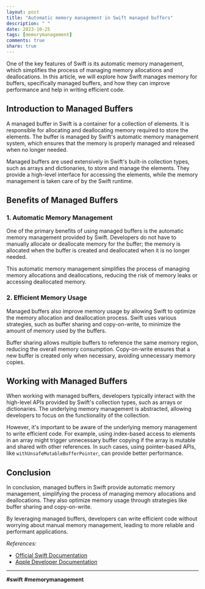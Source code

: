 ```yaml
---
layout: post
title: "Automatic memory management in Swift managed buffers"
description: " "
date: 2023-10-25
tags: [memorymanagement]
comments: true
share: true
---
```


One of the key features of Swift is its automatic memory management, which simplifies the process of managing memory allocations and deallocations. In this article, we will explore how Swift manages memory for buffers, specifically managed buffers, and how they can improve performance and help in writing efficient code.

## Introduction to Managed Buffers

A managed buffer in Swift is a container for a collection of elements. It is responsible for allocating and deallocating memory required to store the elements. The buffer is managed by Swift's automatic memory management system, which ensures that the memory is properly managed and released when no longer needed.

Managed buffers are used extensively in Swift's built-in collection types, such as arrays and dictionaries, to store and manage the elements. They provide a high-level interface for accessing the elements, while the memory management is taken care of by the Swift runtime.

## Benefits of Managed Buffers

### 1. Automatic Memory Management

One of the primary benefits of using managed buffers is the automatic memory management provided by Swift. Developers do not have to manually allocate or deallocate memory for the buffer; the memory is allocated when the buffer is created and deallocated when it is no longer needed.

This automatic memory management simplifies the process of managing memory allocations and deallocations, reducing the risk of memory leaks or accessing deallocated memory.

### 2. Efficient Memory Usage

Managed buffers also improve memory usage by allowing Swift to optimize the memory allocation and deallocation process. Swift uses various strategies, such as buffer sharing and copy-on-write, to minimize the amount of memory used by the buffers.

Buffer sharing allows multiple buffers to reference the same memory region, reducing the overall memory consumption. Copy-on-write ensures that a new buffer is created only when necessary, avoiding unnecessary memory copies.

## Working with Managed Buffers

When working with managed buffers, developers typically interact with the high-level APIs provided by Swift's collection types, such as arrays or dictionaries. The underlying memory management is abstracted, allowing developers to focus on the functionality of the collection.

However, it's important to be aware of the underlying memory management to write efficient code. For example, using index-based access to elements in an array might trigger unnecessary buffer copying if the array is mutable and shared with other references. In such cases, using pointer-based APIs, like `withUnsafeMutableBufferPointer`, can provide better performance.

## Conclusion

In conclusion, managed buffers in Swift provide automatic memory management, simplifying the process of managing memory allocations and deallocations. They also optimize memory usage through strategies like buffer sharing and copy-on-write.

By leveraging managed buffers, developers can write efficient code without worrying about manual memory management, leading to more reliable and performant applications.

*References:*
- [Official Swift Documentation](https://docs.swift.org/swift-book/LanguageGuide/CollectionTypes.html)
- [Apple Developer Documentation](https://developer.apple.com/documentation/swift) 

***
**#swift** **#memorymanagement**